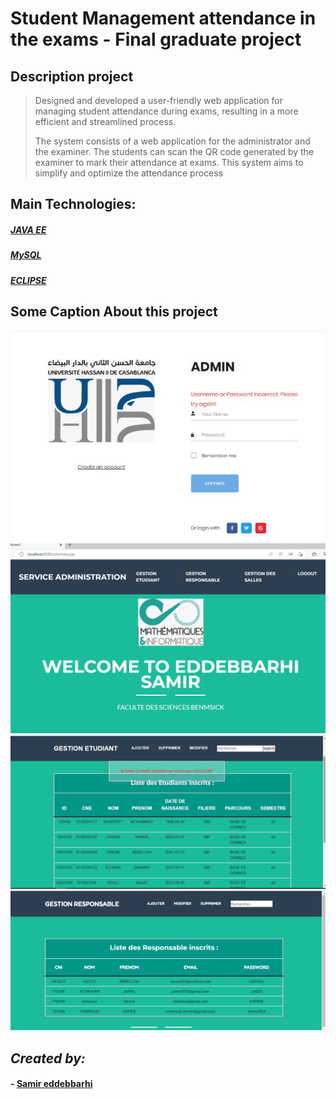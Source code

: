 # Student Management attendance in the exams - Final graduate project

## **Description project**

> Designed and developed a user-friendly web application for managing student attendance during exams, resulting in a more efficient and streamlined process.
>
> The system consists of a web application for the administrator and the examiner. The students can scan the QR code generated by the examiner to mark their attendance at exams. This system aims to simplify and optimize the attendance process

## **Main Technologies:**

##### <a href="https://www.java.com/">JAVA EE</a>

##### <a href="https://www.mysql.com/">MySQL</a>

##### <a href="https://www.eclipse.org/">ECLIPSE</a>

## **Some Caption About this project**
![login](src\main\webapp\images\interface1.jpeg)</br>
![Management-services](src\main\webapp\images\interface2.jpeg)</br>
![Management-students](src\main\webapp/images/interface3.jpeg)</br>
![Management-responsables](src\main\webapp/images/interface4.jpeg)</br>

## _Created by:_

#### - <a href="https://github.com/Samireddebbarhi">Samir eddebbarhi</a>
